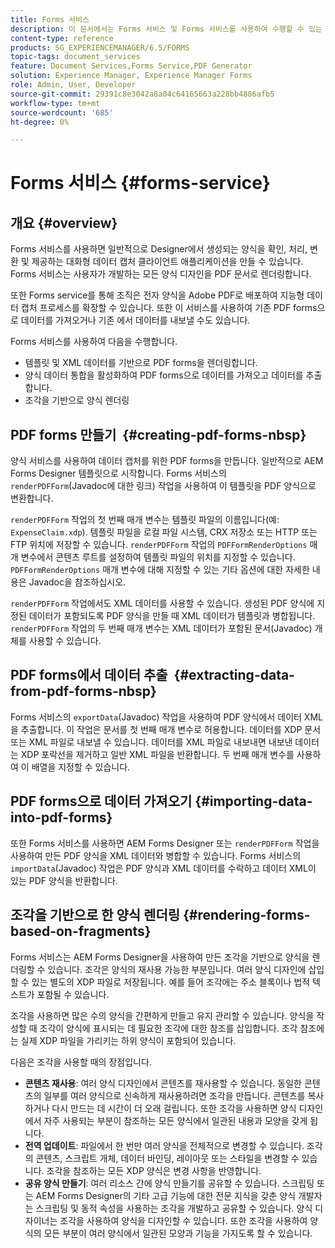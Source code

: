 ```yaml
---
title: Forms 서비스
description: 이 문서에서는 Forms 서비스 및 Forms 서비스를 사용하여 수행할 수 있는 양식 관련 작업에 대해 설명합니다.
content-type: reference
products: SG_EXPERIENCEMANAGER/6.5/FORMS
topic-tags: document_services
feature: Document Services,Forms Service,PDF Generator
solution: Experience Manager, Experience Manager Forms
role: Admin, User, Developer
source-git-commit: 29391c8e3042a8a04c64165663a228bb4886afb5
workflow-type: tm+mt
source-wordcount: '685'
ht-degree: 0%

---
```


# Forms 서비스 {#forms-service}

## 개요 {#overview}

Forms 서비스를 사용하면 일반적으로 Designer에서 생성되는 양식을 확인, 처리, 변환 및 제공하는 대화형 데이터 캡처 클라이언트 애플리케이션을 만들 수 있습니다. Forms 서비스는 사용자가 개발하는 모든 양식 디자인을 PDF 문서로 렌더링합니다.

또한 Forms service를 통해 조직은 전자 양식을 Adobe PDF로 배포하여 지능형 데이터 캡처 프로세스를 확장할 수 있습니다. 또한 이 서비스를 사용하여 기존 PDF forms으로 데이터를 가져오거나 기존 에서 데이터를 내보낼 수도 있습니다.

Forms 서비스를 사용하여 다음을 수행합니다.

* 템플릿 및 XML 데이터를 기반으로 PDF forms을 렌더링합니다.
* 양식 데이터 통합을 활성화하여 PDF forms으로 데이터를 가져오고 데이터를 추출합니다.
* 조각을 기반으로 양식 렌더링

## PDF forms 만들기  {#creating-pdf-forms-nbsp}

양식 서비스를 사용하여 데이터 캡처를 위한 PDF forms을 만듭니다. 일반적으로 AEM Forms Designer 템플릿으로 시작합니다. Forms 서비스의 `renderPDFForm`(Javadoc에 대한 링크) 작업을 사용하여 이 템플릿을 PDF 양식으로 변환합니다.

`renderPDFForm` 작업의 첫 번째 매개 변수는 템플릿 파일의 이름입니다(예: `ExpenseClaim.xdp`). 템플릿 파일을 로컬 파일 시스템, CRX 저장소 또는 HTTP 또는 FTP 위치에 저장할 수 있습니다. `renderPDFForm` 작업의 `PDFFormRenderOptions` 매개 변수에서 콘텐츠 루트를 설정하여 템플릿 파일의 위치를 지정할 수 있습니다. `PDFFormRenderOptions` 매개 변수에 대해 지정할 수 있는 기타 옵션에 대한 자세한 내용은 Javadoc을 참조하십시오.

`renderPDFForm` 작업에서도 XML 데이터를 사용할 수 있습니다. 생성된 PDF 양식에 지정된 데이터가 포함되도록 PDF 양식을 만들 때 XML 데이터가 템플릿과 병합됩니다. `renderPDFForm` 작업의 두 번째 매개 변수는 XML 데이터가 포함된 문서(Javadoc) 개체를 사용할 수 있습니다.

## PDF forms에서 데이터 추출  {#extracting-data-from-pdf-forms-nbsp}

Forms 서비스의 `exportData`(Javadoc) 작업을 사용하여 PDF 양식에서 데이터 XML을 추출합니다. 이 작업은 문서를 첫 번째 매개 변수로 허용합니다. 데이터를 XDP 문서 또는 XML 파일로 내보낼 수 있습니다. 데이터를 XML 파일로 내보내면 내보낸 데이터는 XDP 포락선을 제거하고 일반 XML 파일을 반환합니다. 두 번째 매개 변수를 사용하여 이 배열을 지정할 수 있습니다.

## PDF forms으로 데이터 가져오기 {#importing-data-into-pdf-forms}

또한 Forms 서비스를 사용하면 AEM Forms Designer 또는 `renderPDFForm` 작업을 사용하여 만든 PDF 양식을 XML 데이터와 병합할 수 있습니다. Forms 서비스의 `importData`(Javadoc) 작업은 PDF 양식과 XML 데이터를 수락하고 데이터 XML이 있는 PDF 양식을 반환합니다.

## 조각을 기반으로 한 양식 렌더링 {#rendering-forms-based-on-fragments}

Forms 서비스는 AEM Forms Designer을 사용하여 만든 조각을 기반으로 양식을 렌더링할 수 있습니다. 조각은 양식의 재사용 가능한 부분입니다. 여러 양식 디자인에 삽입할 수 있는 별도의 XDP 파일로 저장됩니다. 예를 들어 조각에는 주소 블록이나 법적 텍스트가 포함될 수 있습니다.

조각을 사용하면 많은 수의 양식을 간편하게 만들고 유지 관리할 수 있습니다. 양식을 작성할 때 조각이 양식에 표시되는 데 필요한 조각에 대한 참조를 삽입합니다. 조각 참조에는 실제 XDP 파일을 가리키는 하위 양식이 포함되어 있습니다.

다음은 조각을 사용할 때의 장점입니다.

* **콘텐츠 재사용**: 여러 양식 디자인에서 콘텐츠를 재사용할 수 있습니다. 동일한 콘텐츠의 일부를 여러 양식으로 신속하게 재사용하려면 조각을 만듭니다. 콘텐츠를 복사하거나 다시 만드는 데 시간이 더 오래 걸립니다. 또한 조각을 사용하면 양식 디자인에서 자주 사용되는 부분이 참조하는 모든 양식에서 일관된 내용과 모양을 갖게 됩니다.
* **전역 업데이트**: 파일에서 한 번만 여러 양식을 전체적으로 변경할 수 있습니다. 조각의 콘텐츠, 스크립트 개체, 데이터 바인딩, 레이아웃 또는 스타일을 변경할 수 있습니다. 조각을 참조하는 모든 XDP 양식은 변경 사항을 반영합니다.
* **공유 양식 만들기**: 여러 리소스 간에 양식 만들기를 공유할 수 있습니다. 스크립팅 또는 AEM Forms Designer의 기타 고급 기능에 대한 전문 지식을 갖춘 양식 개발자는 스크립팅 및 동적 속성을 사용하는 조각을 개발하고 공유할 수 있습니다. 양식 디자이너는 조각을 사용하여 양식을 디자인할 수 있습니다. 또한 조각을 사용하여 양식의 모든 부분이 여러 양식에서 일관된 모양과 기능을 가지도록 할 수 있습니다.
